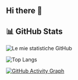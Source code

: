## Hi there 👋

<!--
**giovannidibello/giovannidibello** is a ✨ _special_ ✨ repository because its `README.md` (this file) appears on your GitHub profile.

Here are some ideas to get you started:

- 🔭 I’m currently working on ...
- 🌱 I’m currently learning ...
- 👯 I’m looking to collaborate on ...
- 🤔 I’m looking for help with ...
- 💬 Ask me about ...
- 📫 How to reach me: ...
- 😄 Pronouns: ...
- ⚡ Fun fact: ...
-->

## 📊 GitHub Stats

![Le mie statistiche GitHub](https://github-readme-stats.vercel.app/api?username=giovannidibello&show_icons=true&theme=radical)


![Top Langs](https://github-readme-stats.vercel.app/api/top-langs/?username=giovannidibello&layout=compact&theme=radical)


[![GitHub Activity Graph](https://github-readme-activity-graph.vercel.app/graph?username=giovannidibello&theme=github-compact)](https://github.com/Ashutosh00710/github-readme-activity-graph)

